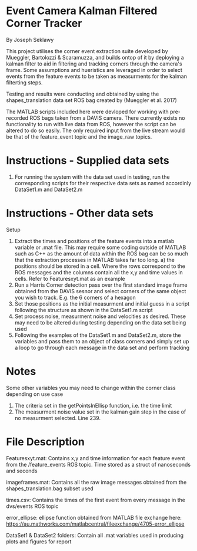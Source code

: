 # Event Camera Kalman Filtered Corner Tracker
By Joseph Seklawy

This project utilises the corner event extraction suite developed by Mueggler, Bartolozzi & Scaramuzza, and builds ontop of it by deploying a kalman filter to aid in filtering and tracking corners through the camera's frame. Some assumptions and hueristics are leveraged in order to select events from the feature events to be taken as measurments for the kalman filterting steps.

Testing and results were conducting and obtained by using the shapes_translation data set ROS bag created by (Mueggler et al. 2017)

The MATLAB scripts included here were devloped for working with pre-recorded ROS bags taken from a DAVIS camera. There currently exists no functionality to run with live data from ROS, however the script can be altered to do so easily. The only required input from the live stream would be that of the feature_event topic and the image_raw topics.




# Instructions - Supplied data sets
1. For running the system with the data set used in testing, run the corresponding scripts for their respective data sets as named accordinly DataSet1.m and            DataSet2.m


# Instructions - Other data sets
Setup
1. Extract the times and positions of the feature events into a matlab variable or .mat file. This may require some coding outside of MATLAB such as C++ as     the amount of data within the ROS bag can be so much that the extraction processes in MATLAB takes far too long.
      a) the positions should be stored in a cell. Where the rows correspond to the ROS messages and the columns contain all the x,y and time values in           cells. Refer to Featuresxyt.mat as an example
2. Run a Harris Corner detection pass over the first standard image frame obtained from the DAVIS sesnor and select corners of the same object you wish to    track. E.g. the 6 corners of a hexagon
3. Set those positions as the initial measurment and initial guess in a script following the structure as shown in the DataSet1.m script
4. Set process noise, measurment noise and velocities as desired. These may need to be altered during testing depending on the data set being used
5. Following the examples of the DataSet1.m and DataSet2.m, store the variables and pass them to an object of class corners and simply set up a loop to go    through each message in the data set and perform tracking  

# Notes
Some other variables you may need to change within the corner class depending on use case
1. The criteria set in the getPointsInEllisp function, i.e. the time limit
2. The measurment noise value set in the kalman gain step in the case of no measurment selected. Line 239.

# File Description
Featuresxyt.mat: Contains x,y and time information for each feature event from the /feature_events ROS topic. Time stored as a struct of nanoseconds and seconds

imageframes.mat: Contains all the raw image messages obtained from the shapes_translation.bag subset used

times.csv: Contains the times of the first event from every message in the dvs/events ROS topic

error_ellipse: ellipse function obtained from MATLAB file exchange here: https://au.mathworks.com/matlabcentral/fileexchange/4705-error_ellipse

DataSet1 & DataSet2 folders: Contain all .mat variables used in producing plots and figures for report

